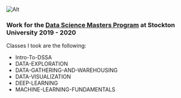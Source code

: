 ![Alt](https://stockton.edu/graduate/images/DataScience_StatAnalytics.jpg "Stockton Logo")

### Work for the [Data Science Masters Program](https://stockton.edu/graduate/data-science_strategic-analytics.html) at Stockton University 2019 - 2020

Classes I took are the following: 

* Intro-To-DSSA
* DATA-EXPLORATION
* DATA-GATHERING-AND-WAREHOUSING
* DATA-VISUALIZATION
* DEEP-LEARNING
* MACHINE-LEARNING-FUNDAMENTALS
